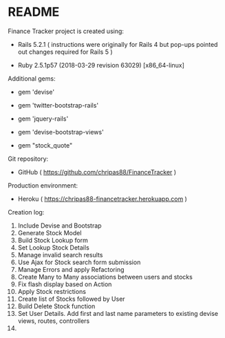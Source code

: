 # README

Finance Tracker project is created using:

* Rails 5.2.1 ( instructions were originally for Rails 4 but pop-ups pointed out changes required for Rails 5 )

* Ruby 2.5.1p57 (2018-03-29 revision 63029) [x86_64-linux]

Additional gems:

* gem 'devise'

* gem 'twitter-bootstrap-rails'

* gem 'jquery-rails'

* gem 'devise-bootstrap-views'

* gem "stock_quote"

Git repository:

* GitHub ( https://github.com/chripas88/FinanceTracker )

Production environment:

* Heroku ( https://chripas88-financetracker.herokuapp.com )

Creation log:

1.  Include Devise and Bootstrap
2.  Generate Stock Model
3.  Build Stock Lookup form
4.  Set Lookup Stock Details
5.  Manage invalid search results
6.  Use Ajax for Stock search form submission
7.  Manage Errors and apply Refactoring
8.  Create Many to Many associations between users and stocks
9.  Fix flash display based on Action
10.  Apply Stock restrictions
11.  Create list of Stocks followed by User
12.  Build Delete Stock function
13.  Set User Details. Add first and last name parameters to existing devise views, routes, controllers
14.  
